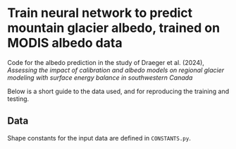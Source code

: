 # Train neural network to predict mountain glacier albedo, trained on MODIS albedo data

Code for the albedo prediction in the study of Draeger et al. (2024), *Assessing the impact of calibration and albedo models on regional glacier modeling with surface energy balance in southwestern Canada*

Below is a short guide to the data used, and for reproducing the training and testing.

## Data

Shape constants for the input data are defined in `CONSTANTS.py`.